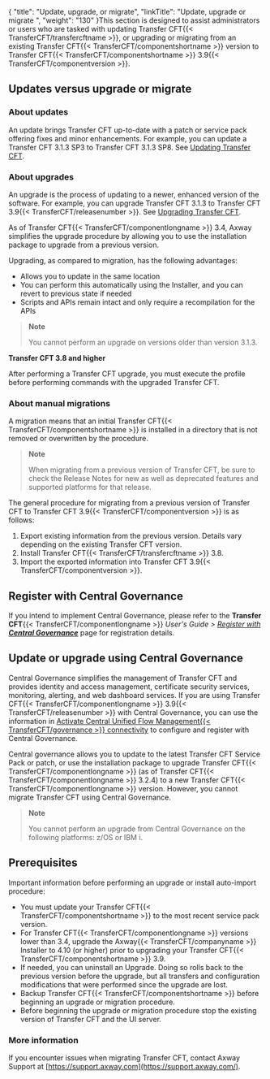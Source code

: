 {
    "title": "Update, upgrade, or migrate",
    "linkTitle": "Update, upgrade or migrate ",
    "weight": "130"
}This section is designed to assist administrators or users who are tasked with updating Transfer CFT{{< TransferCFT/transfercftname  >}}, or upgrading or migrating from an existing Transfer CFT{{< TransferCFT/componentshortname  >}} version to Transfer CFT{{< TransferCFT/componentshortname  >}} 3.9{{< TransferCFT/componentversion  >}}.

## Updates versus upgrade or migrate

### About updates

An update brings Transfer CFT up-to-date with a patch or service pack offering fixes and minor enhancements. For example, you can update a Transfer CFT 3.1.3 SP3 to Transfer CFT 3.1.3 SP8. See [Updating Transfer CFT](update_cft_unix).

### About upgrades

An upgrade is the process of updating to a newer, enhanced version of the software. For example, you can upgrade Transfer CFT 3.1.3 to Transfer CFT 3.9{{< TransferCFT/releasenumber  >}}. See [Upgrading Transfer CFT](upgrade_intro_ux).

As of Transfer CFT{{< TransferCFT/componentlongname  >}} 3.4, Axway simplifies the upgrade procedure by allowing you to use the installation package to upgrade from a previous version.

Upgrading, as compared to migration, has the following advantages:

- Allows you to update in the same location
- You can perform this automatically using the Installer, and you can revert to previous state if needed
- Scripts and APIs remain intact and only require a recompilation for the APIs

> **Note**
>
> You cannot perform an upgrade on versions older than version 3.1.3.

****Transfer CFT 3.8 and higher****

After performing a Transfer CFT upgrade, you must execute the profile before performing commands with the upgraded Transfer CFT.

### About manual migrations

A migration means that an initial Transfer CFT{{< TransferCFT/componentshortname  >}} is installed in a directory that is not removed or overwritten by the procedure.

> **Note**
>
> When migrating from a previous version of Transfer CFT, be sure to check the Release Notes for new as well as deprecated features and supported platforms for that release.

The general procedure for migrating from a previous version of Transfer CFT to Transfer CFT 3.9{{< TransferCFT/componentversion  >}} is as follows:

1. Export existing information from the previous version. Details vary depending on the existing Transfer CFT version.
1. Install Transfer CFT{{< TransferCFT/transfercftname >}} 3.8.
1. Import the exported information into Transfer CFT 3.9{{< TransferCFT/componentversion >}}.

## Register with Central Governance

If you intend to implement Central Governance, please refer to the **Transfer CFT**{{< TransferCFT/componentlongname  >}} *User's Guide &gt; [*Register with* **Central Governance**](https://docs.axway.com/bundle/TransferCFT_36_UsersGuide_allOS_en_HTML5/page/Content/cft_installation/migrate/register_CG.htm)* page for registration details.

## Update or upgrade using Central Governance

Central Governance simplifies the management of Transfer CFT and provides identity and access management, certificate security services, monitoring, alerting, and web dashboard services. If you are using Transfer CFT{{< TransferCFT/componentlongname  >}} 3.9{{< TransferCFT/releasenumber  >}} with Central Governance, you can use the information in [Activate Central Unified Flow Management{{< TransferCFT/governance  >}} connectivity](../../../governance_services_intro/register_cg) to configure and register with Central Governance.

Central governance allows you to update to the latest Transfer CFT Service Pack or patch, or use the installation package to upgrade Transfer CFT{{< TransferCFT/componentlongname  >}} (as of Transfer CFT{{< TransferCFT/componentlongname  >}} 3.2.4) to a new Transfer CFT{{< TransferCFT/componentlongname  >}} version. However, you cannot migrate Transfer CFT using Central Governance.

> **Note**
>
> You cannot perform an upgrade from Central Governance on the following platforms: z/OS or IBM i.

## Prerequisites

Important information before performing an upgrade or install auto-import procedure:

- You must update your Transfer CFT{{< TransferCFT/componentshortname >}} to the most recent service pack version.
- For Transfer CFT{{< TransferCFT/componentlongname >}} versions lower than 3.4, upgrade the Axway{{< TransferCFT/companyname >}} Installer to 4.10 (or higher) prior to upgrading your Transfer CFT{{< TransferCFT/componentshortname >}} 3.9.
- If needed, you can uninstall an Upgrade. Doing so rolls back to the previous version before the upgrade, but all transfers and configuration modifications that were performed since the upgrade are lost.
- Backup Transfer CFT{{< TransferCFT/componentshortname >}} before beginning an upgrade or migration procedure.
- Before beginning the upgrade or migration procedure stop the existing version of Transfer CFT and the UI server.

### More information

If you encounter issues when migrating Transfer CFT, contact Axway Support at [https://support.axway.com](https://support.axway.com/).
